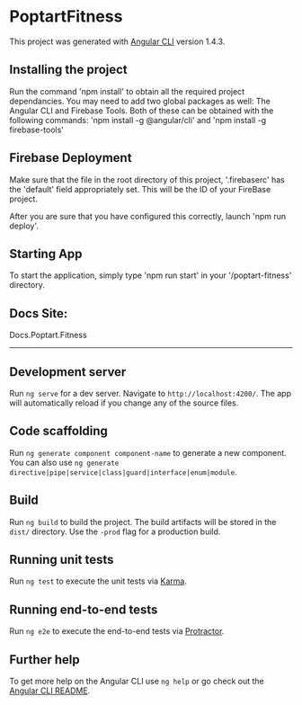 # PoptartFitness

This project was generated with [Angular CLI](https://github.com/angular/angular-cli) version 1.4.3.

## Installing the project

Run the command 'npm install' to obtain all the required project dependancies. 
You may need to add two global packages as well: The Angular CLI and Firebase Tools. Both of these can be obtained with the following commands: 'npm install -g @angular/cli' and 'npm install -g firebase-tools'

## Firebase Deployment

Make sure that the file in the root directory of this project, '.firebaserc' has the 'default' field appropriately set. This will be the ID of your FireBase project.

After you are sure that you have configured this correctly, launch 'npm run deploy'.

## Starting App

To start the application, simply type 'npm run start' in your '/poptart-fitness' directory.

## Docs Site:

Docs.Poptart.Fitness


-------------------


## Development server

Run `ng serve` for a dev server. Navigate to `http://localhost:4200/`. The app will automatically reload if you change any of the source files.

## Code scaffolding

Run `ng generate component component-name` to generate a new component. You can also use `ng generate directive|pipe|service|class|guard|interface|enum|module`.

## Build

Run `ng build` to build the project. The build artifacts will be stored in the `dist/` directory. Use the `-prod` flag for a production build.

## Running unit tests

Run `ng test` to execute the unit tests via [Karma](https://karma-runner.github.io).

## Running end-to-end tests

Run `ng e2e` to execute the end-to-end tests via [Protractor](http://www.protractortest.org/).

## Further help

To get more help on the Angular CLI use `ng help` or go check out the [Angular CLI README](https://github.com/angular/angular-cli/blob/master/README.md).

